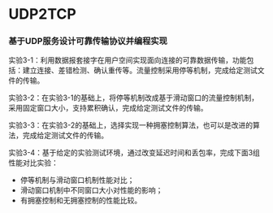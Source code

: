 # UDP2TCP
### 基于UDP服务设计可靠传输协议并编程实现
实验3-1：利用数据报套接字在用户空间实现面向连接的可靠数据传输，功能包括：建立连接、差错检测、确认重传等。流量控制采用停等机制，完成给定测试文件的传输。

实验3-2：在实验3-1的基础上，将停等机制改成基于滑动窗口的流量控制机制，采用固定窗口大小，支持累积确认，完成给定测试文件的传输。

实验3-3：在实验3-2的基础上，选择实现一种拥塞控制算法，也可以是改进的算法，完成给定测试文件的传输。

实验3-4：基于给定的实验测试环境，通过改变延迟时间和丢包率，完成下面3组性能对比实验：
- 停等机制与滑动窗口机制性能对比；
- 滑动窗口机制中不同窗口大小对性能的影响；
- 有拥塞控制和无拥塞控制的性能比较。

